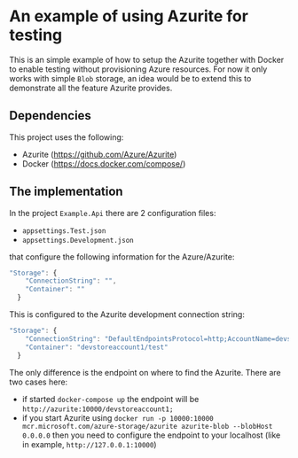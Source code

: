 # An example of using Azurite for testing

This is an simple example of how to setup the Azurite together with Docker to enable testing without provisioning Azure resources. For now it only works with simple `Blob` storage, an idea would be to extend this to demonstrate all the feature Azurite provides.

## Dependencies

This project uses the following:

* Azurite  (https://github.com/Azure/Azurite)
* Docker   (https://docs.docker.com/compose/)

## The implementation

In the project `Example.Api` there are 2 configuration files:

* `appsettings.Test.json`
* `appsettings.Development.json`

that configure the following information for the Azure/Azurite:

```js
"Storage": {
    "ConnectionString": "",
    "Container": ""
  }
```

This is configured to the Azurite development connection string:

```js
"Storage": {
    "ConnectionString": "DefaultEndpointsProtocol=http;AccountName=devstoreaccount1;AccountKey=Eby8vdM02xNOcqFlqUwJPLlmEtlCDXJ1OUzFT50uSRZ6IFsuFq2UVErCz4I6tq/K1SZFPTOtr/KBHBeksoGMGw==;BlobEndpoint=http://azurite:10000/devstoreaccount1;",
    "Container": "devstoreaccount1/test"
  }
```

The only difference is the endpoint on where to find the Azurite. There are two cases here: 

* if started `docker-compose up` the endpoint will be `http://azurite:10000/devstoreaccount1;`
* if you start Azurite using `docker run -p 10000:10000 mcr.microsoft.com/azure-storage/azurite azurite-blob --blobHost 0.0.0.0` then you need to configure the endpoint to your localhost (like in example, `http://127.0.0.1:10000`)

